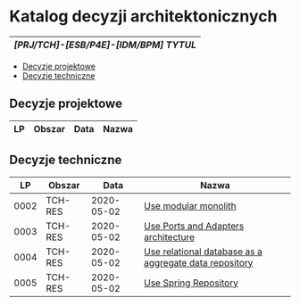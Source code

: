 

# Katalog decyzji architektonicznych

|*[PRJ/TCH]-[ESB/P4E]-[IDM/BPM] TYTUL*|
|:----:|


- [Decyzje projektowe](#decyzje-projektowe)
- [Decyzje techniczne](#decyzje-techniczne)

## Decyzje projektowe


|LP|Obszar|Data|Nazwa|
|----|----|----|----|

## Decyzje techniczne


|LP|Obszar|Data|Nazwa|
|----|----|----|----|
|0002|TCH-RES|2020-05-02|[Use modular monolith](0002-TCH-RES-use-modular-monolith.md)|
|0003|TCH-RES|2020-05-02|[Use Ports and Adapters architecture](0003-TCH-RES-use-ports-and-adapters-architecture.md)|
|0004|TCH-RES|2020-05-02|[Use relational database as a aggregate data repository](0004-TCH-RES-use-relational-database-as-a-aggregate-data-repository.md)|
|0005|TCH-RES|2020-05-02|[Use Spring Repository](0005-TCH-RES-use-spring-repository.md)|
